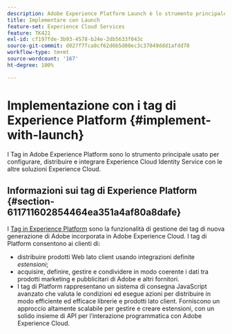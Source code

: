 ```yaml
---
description: Adobe Experience Platform Launch è lo strumento principale usato per configurare, distribuire e integrare Experience Cloud Identity Service con le altre soluzioni Experience Cloud.
title: Implementare con Launch
feature-set: Experience Cloud Services
feature: TK421
exl-id: cf197fde-3b93-4578-b24e-2db5633f043c
source-git-commit: d027f7fca8cf62d6b5d80ec3c37049ddd1afdd70
workflow-type: tm+mt
source-wordcount: '167'
ht-degree: 100%

---
```


# Implementazione con i tag di Experience Platform {#implement-with-launch}

I Tag in Adobe Experience Platform sono lo strumento principale usato per configurare, distribuire e integrare Experience Cloud Identity Service con le altre soluzioni Experience Cloud.

## Informazioni sui tag di Experience Platform {#section-611711602854464ea351a4af80a8dafe}

I [Tag in Experience Platform](https://experienceleague.adobe.com/docs/experience-platform/tags/home.html?lang=it) sono la funzionalità di gestione dei tag di nuova generazione di Adobe incorporata in Adobe Experience Cloud. I tag di Platform consentono ai clienti di:

* distribuire prodotti Web lato client usando integrazioni definite _estensioni_;
* acquisire, definire, gestire e condividere in modo coerente i dati tra prodotti marketing e pubblicitari di Adobe e altri fornitori.
* I tag di Platform rappresentano un sistema di consegna JavaScript avanzato che valuta le condizioni ed esegue azioni per distribuire in modo efficiente ed efficace librerie e prodotti lato client. Forniscono un approccio altamente scalabile per gestire e creare estensioni, con un solido insieme di API per l’interazione programmatica con Adobe Experience Cloud.

